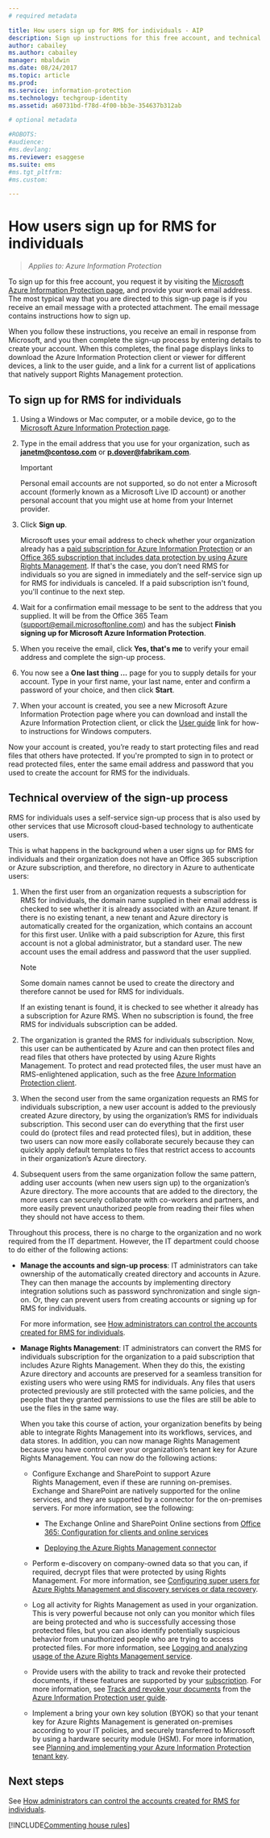 ```yaml
---
# required metadata

title: How users sign up for RMS for individuals - AIP
description: Sign up instructions for this free account, and technical information how this process works. 
author: cabailey
ms.author: cabailey
manager: mbaldwin
ms.date: 08/24/2017
ms.topic: article
ms.prod:
ms.service: information-protection
ms.technology: techgroup-identity
ms.assetid: a60731bd-f78d-4f00-bb3e-354637b312ab

# optional metadata

#ROBOTS:
#audience:
#ms.devlang:
ms.reviewer: esaggese
ms.suite: ems
#ms.tgt_pltfrm:
#ms.custom:

---
```


# How users sign up for RMS for individuals

>*Applies to: Azure Information Protection*

To sign up for this free account, you request it by visiting the [Microsoft Azure Information Protection page](https://aka.ms/rms-signup), and provide your work email address. The most typical way that you are directed to this sign-up page is if you receive an email message with a protected attachment. The email message contains instructions how to sign up. 

When you follow these instructions, you receive an email in response from Microsoft, and you then complete the sign-up process by entering details to create your account. When this completes, the final page displays links to download the Azure Information Protection client or viewer for different devices, a link to the user guide, and a link for a current list of applications that natively support Rights Management protection. 

## To sign up for RMS for individuals

1.  Using a Windows or Mac computer, or a mobile device, go to the [Microsoft Azure Information Protection page](https://aka.ms/rms-signup).

2.  Type in the email address that you use for your organization, such as **janetm@contoso.com** or **p.dover@fabrikam.com**.

    > [!IMPORTANT]
    > Personal email accounts are not supported, so do not enter a Microsoft account (formerly known as a Microsoft Live ID account) or another personal account that you might use at home from your Internet provider.

3. Click **Sign up**.

    Microsoft uses your email address to check whether your organization already has a [paid subscription for Azure Information Protection](https://www.microsoft.com/cloud-platform/azure-information-protection-pricing) or an [Office 365 subscription that includes data protection by using Azure Rights Management](http://download.microsoft.com/download/E/C/F/ECF42E71-4EC0-48FF-AA00-577AC14D5B5C/Azure_Information_Protection_licensing_datasheet_EN-US.pdf). If that's the case, you don’t need RMS for individuals so you are signed in immediately and the self-service sign up for RMS for individuals is canceled. If a paid subscription isn't found, you'll continue to the next step.

4. Wait for a confirmation email message to be sent to the address that you supplied. It will be from the Office 365 Team (support@email.microsoftonline.com) and has the subject **Finish signing up for Microsoft Azure Information Protection**.

5. When you receive the email, click **Yes, that's me** to verify your email address and complete the sign-up process.

6. You now see a **One last thing ...** page for you to supply details for your account. Type in your first name, your last name, enter and confirm a password of your choice, and then click **Start**.

7. When your account is created, you see a new Microsoft Azure Information Protection page where you can download and install the Azure Information Protection client, or click the [User guide](../rms-client/client-user-guide.md) link for how-to instructions for Windows computers.

Now your account is created, you’re ready to start protecting files and read files that others have protected. If you're prompted to sign in to protect or read protected files, enter the same email address and password that you used to create the account for RMS for the individuals.

## Technical overview of the sign-up process
RMS for individuals uses a self-service sign-up process that is also used by other services that use Microsoft cloud-based technology to authenticate users.

This is what happens in the background when a user signs up for RMS for individuals and their organization does not have an Office 365 subscription or Azure subscription, and therefore, no directory in Azure to authenticate users:

1. When the first user from an organization requests a subscription for RMS for individuals, the domain name supplied in their email address is checked to see whether it is already associated with an Azure tenant. If there is no existing tenant, a new tenant and Azure directory is automatically created for the organization, which contains an account for this first user. Unlike with a paid subscription for Azure, this first account is not a global administrator, but a standard user. The new account uses the email address and password that the user supplied.

    > [!NOTE]
    > Some domain names cannot be used to create the directory and therefore cannot be used for RMS for individuals.

    If an existing tenant is found, it is checked to see whether it already has a subscription for Azure RMS. When no subscription is found, the free RMS for individuals subscription can be added.

2. The organization is granted the RMS for individuals subscription. Now, this user can be authenticated by Azure and can then protect files and read files that others have protected by using Azure Rights Management. To protect and read protected files, the user must have an RMS-enlightened application, such as the free [Azure Information Protection client](../rms-client/aip-client.md).

3.  When the second user from the same organization requests an RMS for individuals subscription, a new user account is added to the previously created Azure directory, by using the organization’s RMS for individuals subscription. This second user can do everything that the first user could do (protect files and read protected files), but in addition, these two users can now more easily collaborate securely because they can quickly apply default templates to files that restrict access to accounts in their organization’s Azure directory.

4. Subsequent users from the same organization follow the same pattern, adding user accounts (when new users sign up) to the organization’s Azure directory. The more accounts that are added to the directory, the more users can securely collaborate with co-workers and partners, and more easily prevent unauthorized people from reading their files when they should not have access to them.

Throughout this process, there is no charge to the organization and no work required from the IT department. However, the IT department could choose to do either of the following actions:

- **Manage the accounts and sign-up process**: IT administrators can take ownership of the automatically created directory and accounts in Azure. They can then manage the accounts by implementing directory integration solutions such as password synchronization and single sign-on. Or, they can prevent users from creating accounts or signing up for RMS for individuals.
    
    For more information, see [How administrators can control the accounts created for RMS for individuals](rms-for-individuals-take-control.md).

- **Manage Rights Management**: IT administrators can convert the RMS for individuals subscription for the organization to a paid subscription that includes Azure Rights Management. When they do this, the existing Azure directory and accounts are preserved for a seamless transition for existing users who were using RMS for individuals. Any files that users protected previously are still protected with the same policies, and the people that they granted permissions to use the files are still be able to use the files in the same way.
    
    When you take this course of action, your organization benefits by being able to integrate Rights Management into its workflows, services, and data stores. In addition, you can now manage Rights Management because you have control over your organization’s tenant key for Azure Rights Management. You can now do the following actions:
    
    - Configure Exchange and SharePoint to support Azure Rights Management, even if these are running on-premises. Exchange and SharePoint are natively supported for the online services, and they are supported by a connector for the on-premises servers. For more information, see the following:
    
        - The Exchange Online and SharePoint Online sections from [Office 365: Configuration for clients and online services](../deploy-use/configure-office365.md)
        
        - [Deploying the Azure Rights Management connector](../deploy-use/deploy-rms-connector.md)
        
    - Perform e-discovery on company-owned data so that you can, if required, decrypt files that were protected by using Rights Management. For more information, see [Configuring super users for Azure Rights Management and discovery services or data recovery](../deploy-use/configure-super-users.md).
    
    - Log all activity for Rights Management as used in your organization. This is very powerful because not only can you monitor which files are being protected and who is successfully accessing those protected files, but you can also identify potentially suspicious behavior from unauthorized people who are trying to access protected files. For more information, see [Logging and analyzing usage of the Azure Rights Management service](../deploy-use/log-analyze-usage.md).
    
    - Provide users with the ability to track and revoke their protected documents, if these features are supported by your [subscription](https://www.microsoft.com/cloud-platform/azure-information-protection-features). For more information, see [Track and revoke your documents](../rms-client/client-track-revoke.md) from the [Azure Information Protection user guide](../rms-client/client-user-guide.md).
    
    - Implement a bring your own key solution (BYOK) so that your tenant key for Azure Rights Management is generated on-premises according to your IT policies, and securely transferred to Microsoft by using a hardware security module (HSM). For more information, see [Planning and implementing your Azure Information Protection tenant key](../plan-design/plan-implement-tenant-key.md).


## Next steps
See [How administrators can control the accounts created for RMS for individuals](rms-for-individuals-take-control.md).

[!INCLUDE[Commenting house rules](../includes/houserules.md)]